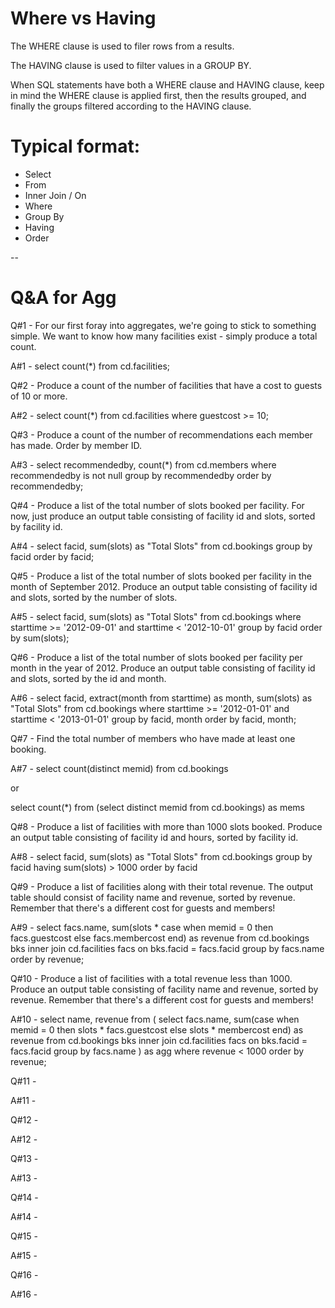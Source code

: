 # Where vs Having

The WHERE clause is used to filer rows from a results. 

The HAVING clause is used to filter values in a GROUP BY. 

When SQL statements have both a WHERE clause and HAVING clause, keep in mind the WHERE clause is applied first, then the results grouped, and finally the groups filtered according to the HAVING clause.

# Typical format:

- Select
- From
- Inner Join / On
- Where 
- Group By
- Having 
- Order

--

# Q&A for Agg

Q#1 - For our first foray into aggregates, we're going to stick to something simple. We want to know how many facilities exist - simply produce a total count.

A#1 - 
select count(*) from cd.facilities;  

Q#2 - Produce a count of the number of facilities that have a cost to guests of 10 or more.

A#2 - 
select count(*) from cd.facilities where guestcost >= 10;  

Q#3 - Produce a count of the number of recommendations each member has made. Order by member ID.

A#3 - 
select recommendedby, count(*) 
	from cd.members
	where recommendedby is not null
	group by recommendedby
order by recommendedby; 

Q#4 - Produce a list of the total number of slots booked per facility. For now, just produce an output table consisting of facility id and slots, sorted by facility id.

A#4 - 
select facid, sum(slots) as "Total Slots"
	from cd.bookings
	group by facid
order by facid; 

Q#5 - Produce a list of the total number of slots booked per facility in the month of September 2012. Produce an output table consisting of facility id and slots, sorted by the number of slots.

A#5 - 
select facid, sum(slots) as "Total Slots"
	from cd.bookings
	where
		starttime >= '2012-09-01'
		and starttime < '2012-10-01'
	group by facid
order by sum(slots);  

Q#6 - Produce a list of the total number of slots booked per facility per month in the year of 2012. Produce an output table consisting of facility id and slots, sorted by the id and month.

A#6 - 
select facid, extract(month from starttime) as month, sum(slots) as "Total Slots"
	from cd.bookings
	where
		starttime >= '2012-01-01'
		and starttime < '2013-01-01'
	group by facid, month
order by facid, month;  

Q#7 - Find the total number of members who have made at least one booking.

A#7 - 
select count(distinct memid) from cd.bookings

or

select count(*) from 
	(select distinct memid from cd.bookings) as mems

Q#8 - Produce a list of facilities with more than 1000 slots booked. Produce an output table consisting of facility id and hours, sorted by facility id.

A#8 - 
select facid, sum(slots) as "Total Slots"
        from cd.bookings
        group by facid
        having sum(slots) > 1000
        order by facid  

Q#9 - Produce a list of facilities along with their total revenue. The output table should consist of facility name and revenue, sorted by revenue. Remember that there's a different cost for guests and members!

A#9 - 
select facs.name, sum(slots * case
			when memid = 0 then facs.guestcost
			else facs.membercost
		end) as revenue
	from cd.bookings bks
	inner join cd.facilities facs
		on bks.facid = facs.facid
	group by facs.name
order by revenue;   

Q#10 - Produce a list of facilities with a total revenue less than 1000. Produce an output table consisting of facility name and revenue, sorted by revenue. Remember that there's a different cost for guests and members!

A#10 - 
select name, revenue from (
	select facs.name, sum(case 
				when memid = 0 then slots * facs.guestcost
				else slots * membercost
			end) as revenue
		from cd.bookings bks
		inner join cd.facilities facs
			on bks.facid = facs.facid
		group by facs.name
	) as agg where revenue < 1000
order by revenue; 

Q#11 - 

A#11 - 

Q#12 - 

A#12 - 

Q#13 - 

A#13 - 

Q#14 - 

A#14 - 

Q#15 - 

A#15 - 

Q#16 - 

A#16 - 